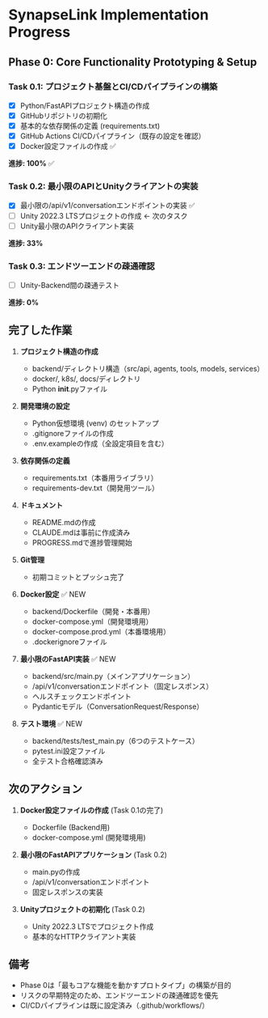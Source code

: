 # SynapseLink Implementation Progress

## Phase 0: Core Functionality Prototyping & Setup

### Task 0.1: プロジェクト基盤とCI/CDパイプラインの構築
- [x] Python/FastAPIプロジェクト構造の作成
- [x] GitHubリポジトリの初期化
- [x] 基本的な依存関係の定義 (requirements.txt)
- [x] GitHub Actions CI/CDパイプライン（既存の設定を確認）
- [x] Docker設定ファイルの作成 ✅

**進捗: 100%** ✅

### Task 0.2: 最小限のAPIとUnityクライアントの実装
- [x] 最小限の/api/v1/conversationエンドポイントの実装 ✅
- [ ] Unity 2022.3 LTSプロジェクトの作成 ← 次のタスク
- [ ] Unity最小限のAPIクライアント実装

**進捗: 33%**

### Task 0.3: エンドツーエンドの疎通確認
- [ ] Unity-Backend間の疎通テスト

**進捗: 0%**

## 完了した作業

1. **プロジェクト構造の作成**
   - backend/ディレクトリ構造（src/api, agents, tools, models, services）
   - docker/, k8s/, docs/ディレクトリ
   - Python __init__.pyファイル

2. **開発環境の設定**
   - Python仮想環境 (venv) のセットアップ
   - .gitignoreファイルの作成
   - .env.exampleの作成（全設定項目を含む）

3. **依存関係の定義**
   - requirements.txt（本番用ライブラリ）
   - requirements-dev.txt（開発用ツール）

4. **ドキュメント**
   - README.mdの作成
   - CLAUDE.mdは事前に作成済み
   - PROGRESS.mdで進捗管理開始

5. **Git管理**
   - 初期コミットとプッシュ完了

6. **Docker設定** ✅ NEW
   - backend/Dockerfile（開発・本番用）
   - docker-compose.yml（開発環境用）
   - docker-compose.prod.yml（本番環境用）
   - .dockerignoreファイル

7. **最小限のFastAPI実装** ✅ NEW
   - backend/src/main.py（メインアプリケーション）
   - /api/v1/conversationエンドポイント（固定レスポンス）
   - ヘルスチェックエンドポイント
   - Pydanticモデル（ConversationRequest/Response）

8. **テスト環境** ✅ NEW
   - backend/tests/test_main.py（6つのテストケース）
   - pytest.ini設定ファイル
   - 全テスト合格確認済み

## 次のアクション

1. **Docker設定ファイルの作成** (Task 0.1の完了)
   - Dockerfile (Backend用)
   - docker-compose.yml (開発環境用)

2. **最小限のFastAPIアプリケーション** (Task 0.2)
   - main.pyの作成
   - /api/v1/conversationエンドポイント
   - 固定レスポンスの実装

3. **Unityプロジェクトの初期化** (Task 0.2)
   - Unity 2022.3 LTSでプロジェクト作成
   - 基本的なHTTPクライアント実装

## 備考

- Phase 0は「最もコアな機能を動かすプロトタイプ」の構築が目的
- リスクの早期特定のため、エンドツーエンドの疎通確認を優先
- CI/CDパイプラインは既に設定済み（.github/workflows/）